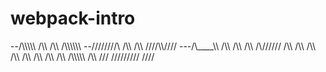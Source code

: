 # webpack-intro
--/\\\\\\\\\\    /\\\  /\\\   /\\\\\\\\\\\\
--\/\///////\\   \/\\\  /\\\  \////\\\\////
---\/\\\____\\\   \/\\\  /\\\     \/\\\\
    \/\\\//////    \/\\\  /\\\     \/\\\\
     \/\\\          \/\\\  /\\\     \/\\\\
      \/\\\          \/\\\\\\\\\     \/\\\\
       \///           \/////////      \////
